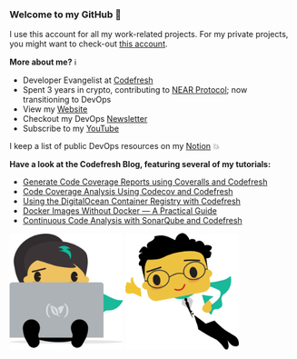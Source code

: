 ### Welcome to my GitHub :turtle:

I use this account for all my work-related projects. For my private projects, you might want to check-out [this account](https://github.com/AnaisUrlichs).

**More about me?** :information_source:
* Developer Evangelist at [Codefresh](https://codefresh.io/)
* Spent 3 years in crypto, contributing to [NEAR Protocol](https://github.com/near); now transitioning to DevOps
* View my [Website](https://anaisurl.com/)
* Checkout my DevOps [Newsletter](https://blog.anaisurl.com/tag/devops)
* Subscribe to my [YouTube](https://www.youtube.com/channel/UCb4mfRT5UWpjoUQRcIE2qOQ)

I keep a list of public DevOps resources on my [Notion](https://www.notion.so/DevOps-Diary-2e5c82e48d374442858fc8295070a4b8) :boom:

**Have a look at the Codefresh Blog, featuring several of my tutorials:**
<!-- BLOG-POST-LIST:START -->
- [Generate Code Coverage Reports using Coveralls and Codefresh](https://codefresh.io/howtos/code-coverage-reports-using-coveralls-codefresh/)
- [Code Coverage Analysis Using Codecov and Codefresh](https://codefresh.io/howtos/code-coverage-codecov/)
- [Using the DigitalOcean Container Registry with Codefresh](https://codefresh.io/docker-registry/digital-ocean-container-registry/)
- [Docker Images Without Docker — A Practical Guide](https://codefresh.io/devops/docker-images-without-docker-practical-guide/)
- [Continuous Code Analysis with SonarQube and Codefresh](https://codefresh.io/howtos/sonarqube/)
<!-- BLOG-POST-LIST:END -->

<img src="image1.png" alt="computer" width="200"/> <img src="image2.png" alt="drawing" width="200"/>
